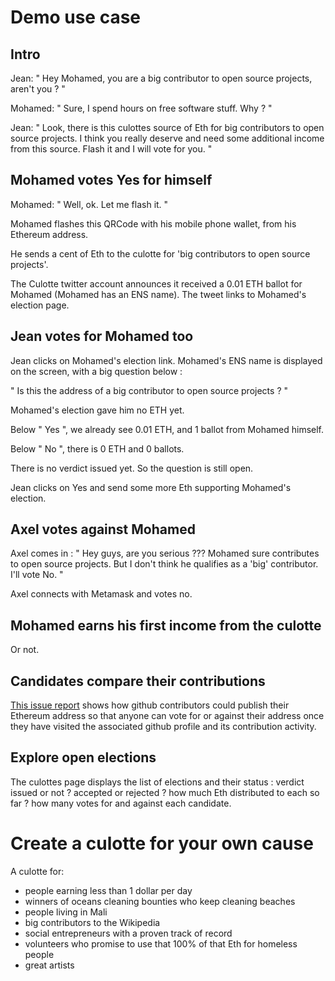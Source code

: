 # Demo use case

## Intro

Jean: " Hey Mohamed, you are a big contributor to open source projects, aren't you ? "

Mohamed: " Sure, I spend hours on free software stuff. Why ? "

Jean: " Look, there is this culottes source of Eth for big contributors to open source projects. I think you really deserve and need some additional income from this source. Flash it and I will vote for you. "

## Mohamed votes Yes for himself

Mohamed: " Well, ok. Let me flash it. "

Mohamed flashes this QRCode with his mobile phone wallet, from his Ethereum address.

He sends a cent of Eth to the culotte for 'big contributors to open source projects'.

The Culotte twitter account announces it received a 0.01 ETH ballot for Mohamed (Mohamed has an ENS name). The tweet links to Mohamed's election page.

## Jean votes for Mohamed too

Jean clicks on Mohamed's election link. Mohamed's ENS name is displayed on the screen, with a big question below :

" Is this the address of a big contributor to open source projects ? "

Mohamed's election gave him no ETH yet.

Below " Yes ", we already see 0.01 ETH, and 1 ballot from Mohamed himself.

Below " No ", there is 0 ETH and 0 ballots.

There is no verdict issued yet. So the question is still open.

Jean clicks on Yes and send some more Eth supporting Mohamed's election.

## Axel votes against Mohamed

Axel comes in : " Hey guys, are you serious ??? Mohamed sure contributes to open source projects. But I don't think he qualifies as a 'big' contributor. I'll vote No. "

Axel connects with Metamask and votes no.

## Mohamed earns his first income from the culotte

Or not.

## Candidates compare their contributions

[This issue report](https://github.com/Siggg/culottes/issues/1) shows how github contributors could publish their Ethereum address so that anyone can vote for or against their address once they have visited the associated github profile and its contribution activity.

## Explore open elections

The culottes page displays the list of elections and their status : verdict issued or not ? accepted or rejected ? how much Eth distributed to each so far ? how many votes for and against each candidate.

# Create a culotte for your own cause

A culotte for:

* people earning less than 1 dollar per day
* winners of oceans cleaning bounties who keep cleaning beaches
* people living in Mali
* big contributors to the Wikipedia
* social entrepreneurs with a proven track of record
* volunteers who promise to use that 100% of that Eth for homeless people
* great artists
